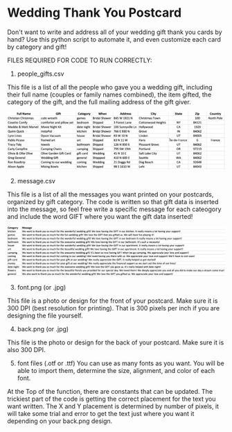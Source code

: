 # Wedding Thank You Postcard
Don't want to write and address all of your wedding gift thank you cards by hand? 
Use this python script to automate it, and even customize each card by category and gift!

FILES REQUIRED FOR CODE TO RUN CORRECTLY:

1. people_gifts.csv

This file is a list of all the people who gave you a wedding gift, including their full name (couples or family names combined), the item gifted, the category of the gift, and the full mailing address of the gift giver.

![people_gift template](https://github.com/nicoletucker21/wedding_thankyou_postcard/blob/master/people_gift_template.png)

2. message.csv

This file is a list of all the messages you want printed on your postcards, organized by gift category.
The code is written so that gift data is inserted into the message, so feel free write a specific message for each cateogory and include the word GIFT where you want the gift data inserted!

![message template](https://github.com/nicoletucker21/wedding_thankyou_postcard/blob/master/messages_template.png)

3. font.png (or .jpg)

This file is a photo or design for the front of your postcard. Make sure it is 300 DPI (best resolution for printing). That is 300 pixels per inch if you are designing the file yourself.

4. back.png (or .jpg)

This file is the photo or design for the back of your postcard. Make sure it is also 300 DPI.

5. font files (.otf or .ttf)
You can use as many fonts as you want. You will be able to import them, determine the size, alignment, and color of each font.


At the Top of the function, there are constants that can be updated. The trickiest part of the code is getting the correct placement for the text you want written. The X and Y placement is determined by number of pixels, it will take some trial and error to get the text just where you want it depending on your back.png design.


